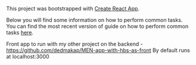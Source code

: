 This project was bootstrapped with [Create React App](https://github.com/facebookincubator/create-react-app).

Below you will find some information on how to perform common tasks.<br>
You can find the most recent version of guide on how to perform common tasks [here](https://github.com/facebookincubator/create-react-app/blob/master/packages/react-scripts/template/README.md).

Front app to run with my other project on the backend - https://github.com/dedmakap/MEN-app-with-hbs-as-front
By default runs at localhost:3000
